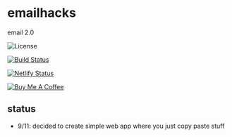 # emailhacks

email 2.0

![License](https://img.shields.io/badge/License-MIT-blue.svg?style=plastic)

[![Build Status](https://travis-ci.org/jschmidtnj/emailhacks.svg?branch=master)](https://travis-ci.org/jschmidtnj/emailhacks)

[![Netlify Status](https://api.netlify.com/api/v1/badges/49f338c7-a99b-40ca-99d3-1103ac9560d5/deploy-status)](https://app.netlify.com/sites/fervent-kepler-b39118/deploys)

[![Buy Me A Coffee](https://bmc-cdn.nyc3.digitaloceanspaces.com/BMC-button-images/custom_images/orange_img.png)](https://www.buymeacoffee.com/IU2gHt3Qn)

## status

- 9/11: decided to create simple web app where you just copy paste stuff
